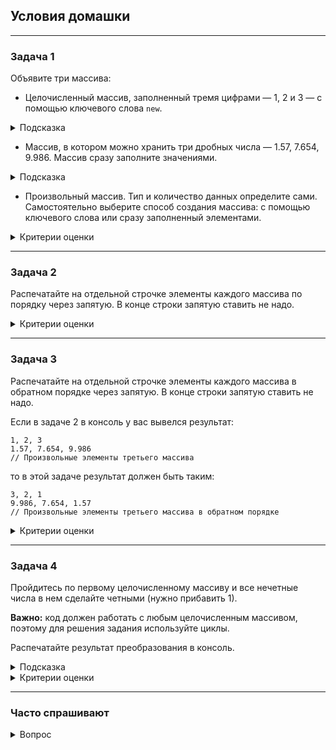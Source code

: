 ## Условия домашки

---
### Задача 1
Объявите три массива:
- Целочисленный массив, заполненный тремя цифрами — 1, 2 и 3 — с помощью ключевого слова
```new```.
<details>
  <summary>Подсказка</summary>

Объявление массива из 12 элементов, заполненного нулями:

```int [] weight = new int [12];```
</details>

- Массив, в котором можно хранить три дробных числа — 1.57, 7.654, 9.986. Массив сразу заполните значениями.
<details>
  <summary>Подсказка</summary>

Объявление целочисленного массива, заполненного 12 элементами:

```int [] weight = {90, 91, 93, 92, 85, 87, 84, 83, 0, 0, 0, 0};```
</details>

- Произвольный массив. Тип и количество данных определите сами. Самостоятельно выберите способ создания массива: с помощью ключевого слова или сразу заполненный элементами.

<details>
  <summary>Критерии оценки</summary>

- Целочисленный массив создали с помощью ключевого слова new.
- Создали массив с дробными числами и сразу заполнили его значениями.
- Создали любой произвольный массив одним из двух способов, рассмотренных в уроке.
</details>

---
### Задача 2
Распечатайте на отдельной строчке элементы каждого массива по порядку через запятую. В конце строки запятую ставить не надо.
<details>
  <summary>Критерии оценки</summary>

- В консоль вывели все элементы первого массива в верном порядке через запятую.
- В консоль вывели все элементы второго массива в верном порядке через запятую.
- В консоль вывели все элементы третьего массива в верном порядке через запятую.
- На одной строчке расположены элементы только одного массива.
</details>

---
### Задача 3
Распечатайте на отдельной строчке элементы каждого массива в обратном порядке через запятую. В конце строки запятую ставить не надо.

Если в задаче 2 в консоль у вас вывелся результат:
```
1, 2, 3
1.57, 7.654, 9.986
// Произвольные элементы третьего массива
```

то в этой задаче результат должен быть таким:
```
3, 2, 1
9.986, 7.654, 1.57
// Произвольные элементы третьего массива в обратном порядке
```
<details>
  <summary>Критерии оценки</summary>

- В консоль вывели все элементы первого массива в верном порядке через запятую.
- В консоль вывели все элементы второго массива в верном порядке через запятую.
- В консоль вывели все элементы третьего массива в верном порядке через запятую.
- На одной строчке расположены элементы только одного массива.
</details>

---
### Задача 4
Пройдитесь по первому целочисленному массиву и все нечетные числа в нем сделайте четными (нужно прибавить 1).

__Важно:__ код должен работать с любым целочисленным массивом, поэтому для решения задания используйте циклы.

Распечатайте результат преобразования в консоль.
<details>
  <summary>Подсказка</summary>

Если формат вывода элементов массива в консоль не важен, то распечатайте элементы массива с помощью метода
```Arrays.toString ()```.

Для этого после объявления и инициализации массива напишите команду
```System.out.println```, внутри нее —
```Arrays.toString```, в круглых скобках которого укажите имя массива:
```
int [] arr = {1, 2, 3};
System.out.println(Arrays.toString(arr));
```
Метод выводит элементы массива одной строчкой через запятую в квадратных скобках:

```[1, 2, 3]```

Подробнее о методе
```Arrays.toString```
рассказывается в конспекте.
</details>
<details>
  <summary>Критерии оценки</summary>

- В целочисленном массиве все элементы — четные числа.
- В консоли распечатали только целочисленный массив.
</details>

---
### Часто спрашивают
<details>
  <summary>Вопрос</summary>

Что делать, если при работе с методом
```Arrays.toString ()```, IDEA выделяет```Arrays```красным?
![1_8.png](1_8.png)
<details>
  <summary>Ответ</summary>

Если у вас возникла такая проблема, нужно навести на красное и нажать Alt + Enter или прописать в самом верху файла, над строкой с class, но ниже строки package, следующее:

```import java.util.Arrays;```
</details>
</details>